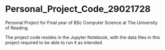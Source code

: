 # Personal_Project_Code_29021728
Personal Project for Final year of BSc Computer Science at The University of Reading.

The project code resides in the Jupyter Notebook, with the data files in this project required to be able to run it as intended.
